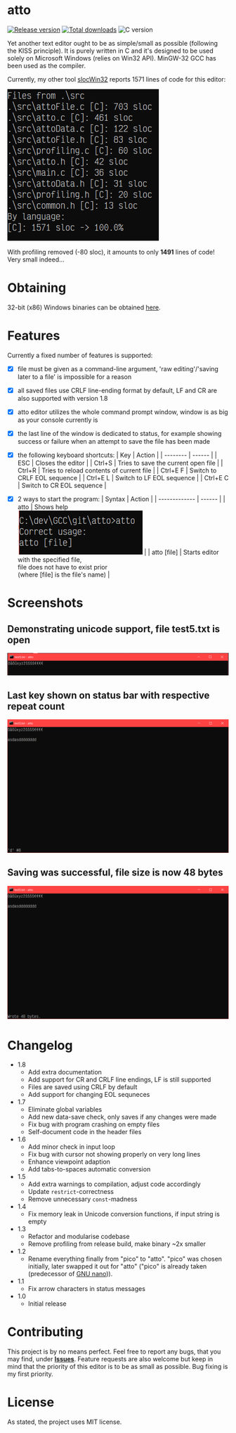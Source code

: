# atto

[![Release version](https://img.shields.io/github/v/release/makuke1234/atto?display_name=release&include_prereleases)](https://github.com/makuke1234/atto/releases/latest)
[![Total downloads](https://img.shields.io/github/downloads/makuke1234/atto/total)](https://github.com/makuke1234/atto/releases)
![C version](https://img.shields.io/badge/version-C99-blue.svg)

Yet another text editor ought to be as simple/small as possible (following the KISS principle). It is purely written in C and
it's designed to be used solely on Microsoft Windows (relies on Win32 API). MinGW-32 GCC has been used as the compiler.

Currently, my other tool [slocWin32](https://github.com/makuke1234/slocWin32) reports 1571 lines of code for this editor:

![SLOC](./images/sloc.png)

With profiling removed (-80 sloc), it amounts to only **1491** lines of code! Very small indeed...


# Obtaining

32-bit (x86) Windows binaries can be obtained [here](https://github.com/makuke1234/atto/releases).


# Features

Currently a fixed number of features is supported:
- [x] file must be given as a command-line argument, 'raw editing'/'saving later to a file' is impossible for a reason
- [x] all saved files use CRLF line-ending format by default, LF and CR are also supported with version 1.8
- [x] atto editor utilizes the whole command prompt window, window is as big as your console currently is
- [x] the last line of the window is dedicated to status, for example showing success or failure when an attempt to save the file has been made
- [x] the following keyboard shortcuts:
	| Key      | Action |
	| -------- | ------ |
	| ESC      | Closes the editor |
	| Ctrl+S   | Tries to save the current open file |
	| Ctrl+R   | Tries to reload contents of current file |
	| Ctrl+E F | Switch to CRLF EOL sequence |
	| Ctrl+E L | Switch to LF EOL sequence |
	| Ctrl+E C | Switch to CR EOL sequence |
- [x] 2 ways to start the program:
	| Syntax        | Action |
	| ------------- | ------ |
	| atto          | Shows help<br>![help image](./images/help.PNG) |
	| atto \[file\] | Starts editor with the specified file,<br>file does not have to exist prior<br>(where \[file\] is the file's name) |


# Screenshots

## Demonstrating unicode support, file test5.txt is open
![Unicode Support](./images/unicodeSupport.PNG)

## Last key shown on status bar with respective repeat count
![Key frequency](./images/keyFreq.PNG)

## Saving was successful, file size is now 48 bytes
![!Saving success](./images/savingSuc.PNG)


# Changelog

* 1.8
	* Add extra documentation
	* Add support for CR and CRLF line endings, LF is still supported
	* Files are saved using CRLF by default
	* Add support for changing EOL sequneces
* 1.7
	* Eliminate global variables
	* Add new data-save check, only saves if any changes were made
	* Fix bug with program crashing on empty files
	* Self-document code in the header files
* 1.6
	* Add minor check in input loop
	* Fix bug with cursor not showing properly on very long lines
	* Enhance viewpoint adaption
	* Add tabs-to-spaces automatic conversion
* 1.5
	* Add extra warnings to compilation, adjust code accordingly
	* Update `restrict`-correctness
	* Remove unnecessary `const`-madness
* 1.4
	* Fix memory leak in Unicode conversion functions, if input string is empty
* 1.3
	* Refactor and modularise codebase
	* Remove profiling from release build, make binary ~2x smaller
* 1.2
	* Rename everything finally from "pico" to "atto". "pico" was chosen initially,
	later swapped it out for "atto" ("pico" is already taken (predecessor of [GNU nano](https://github.com/madnight/nano))).
* 1.1
	* Fix arrow characters in status messages
* 1.0
	* Initial release


# Contributing

This project is by no means perfect. Feel free to report any bugs, that you may find, under
**[Issues](https://github.com/makuke1234/atto/issues)**.
Feature requests are also welcome but keep in mind that the priority of this editor
is to be as small as possible. Bug fixing is my first priority.


# License

As stated, the project uses MIT license.
